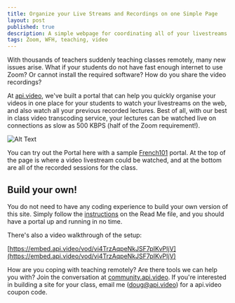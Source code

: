 ```yaml
---
title: Organize your Live Streams and Recordings on one Simple Page
layout: post
published: true
description: A simple webpage for coordinating all of your livestreams
tags: Zoom, WFH, teaching, video
---
```

With thousands of teachers suddenly teaching classes remotely, many new issues arise.  What if your students do not have fast enough internet to use Zoom?  Or cannot install the required software?  How do you share the video recordings?

At [api.video](https://api.video), we've built a portal that can help you quickly organise your videos in one place for your students to watch your livestreams on the web, and also watch all your previous recorded lectures.  Best of all, with our best in class video transcoding service, your lectures can be watched live on connections as slow as 500 KBPS (half of the Zoom requirement!).

![Alt Text](https://dev-to-uploads.s3.amazonaws.com/i/ctd5bmedqig99nln0xwe.png)

You can try out the Portal here with a sample [French101](https://twilight-decorous-mail.glitch.me/?class=li6FBvQINNAm5CmP4HjQxWqN) portal.  At the top of the page is where a video livestream could be watched, and at the bottom are all of the recorded sessions for the class.
## Build your own!
You do not need to have any coding experience to build your own version of this site. Simply follow the [instructions](https://glitch.com/edit/#!/twilight-decorous-mail?path=README.md:1:0) on the Read Me file, and you should have a portal up and running in no time.

There's also a video walkthrough of the setup:

[https://embed.api.video/vod/vi4TrzAqpeNkJSF7pIKvPIjV](https://embed.api.video/vod/vi4TrzAqpeNkJSF7pIKvPIjV)

How are you coping with teaching remotely?  Are there tools we can help you with?  Join the conversation at [community.api.video](https://communiy.api.video). If you're interested in building a site for your class, email me ([doug@api.video](mailto:doug@api.video)) for a api.video coupon code.